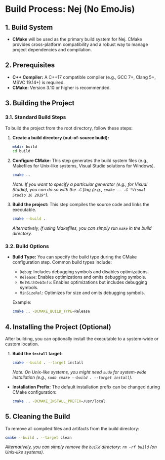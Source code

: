 # Build Process: Nej (No EmoJis)

## 1. Build System

- **CMake** will be used as the primary build system for Nej. CMake provides cross-platform compatibility and a robust way to manage project dependencies and compilation.

## 2. Prerequisites

- **C++ Compiler:** A C++17 compatible compiler (e.g., GCC 7+, Clang 5+, MSVC 19.14+) is required.
- **CMake:** Version 3.10 or higher is recommended.

## 3. Building the Project

### 3.1. Standard Build Steps

To build the project from the root directory, follow these steps:

1.  **Create a build directory (out-of-source build):**
    ```bash
    mkdir build
    cd build
    ```

2.  **Configure CMake:**
    This step generates the build system files (e.g., Makefiles for Unix-like systems, Visual Studio solutions for Windows).
    ```bash
    cmake ..
    ```
    *Note: If you want to specify a particular generator (e.g., for Visual Studio), you can do so with the `-G` flag (e.g., `cmake .. -G "Visual Studio 16 2019"`).*

3.  **Build the project:**
    This step compiles the source code and links the executable.
    ```bash
    cmake --build .
    ```
    *Alternatively, if using Makefiles, you can simply run `make` in the build directory.*

### 3.2. Build Options

- **Build Type:** You can specify the build type during the CMake configuration step. Common build types include:
    - `Debug`: Includes debugging symbols and disables optimizations.
    - `Release`: Enables optimizations and omits debugging symbols.
    - `RelWithDebInfo`: Enables optimizations but includes debugging symbols.
    - `MinSizeRel`: Optimizes for size and omits debugging symbols.

    Example:
    ```bash
    cmake .. -DCMAKE_BUILD_TYPE=Release
    ```

## 4. Installing the Project (Optional)

After building, you can optionally install the executable to a system-wide or custom location.

1.  **Build the `install` target:**
    ```bash
    cmake --build . --target install
    ```
    *Note: On Unix-like systems, you might need `sudo` for system-wide installation (e.g., `sudo cmake --build . --target install`).*

- **Installation Prefix:** The default installation prefix can be changed during CMake configuration:
    ```bash
    cmake .. -DCMAKE_INSTALL_PREFIX=/usr/local
    ```

## 5. Cleaning the Build

To remove all compiled files and artifacts from the build directory:

```bash
cmake --build . --target clean
```
*Alternatively, you can simply remove the `build` directory: `rm -rf build` (on Unix-like systems).*